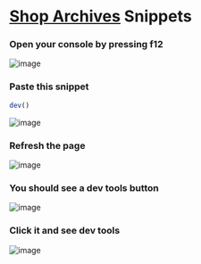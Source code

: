 # [Shop Archives](https://yapper.shop/) Snippets

### Open your console by pressing f12
![image](https://github.com/user-attachments/assets/095301fa-ff83-4b3e-b567-7f56383deffe)

### Paste this snippet
```js
dev()
```
![image](https://github.com/user-attachments/assets/1db89161-d75d-435f-8e75-681483e15307)

### Refresh the page
![image](https://github.com/user-attachments/assets/30992e95-67cc-46ed-8f7b-bad966ceff0f)

### You should see a dev tools button
![image](https://github.com/user-attachments/assets/008b41c4-5255-470e-bdce-254dc545f866)

### Click it and see dev tools
![image](https://github.com/user-attachments/assets/ef0cd74b-0610-477e-8aad-4f1bd0503f56)
